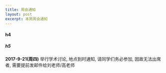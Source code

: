 ```yaml
---
title: 周会通知
layout: post
excerpt: 本周周会通知
---
```


#### h4

##### h5
**2017-9-21(周四)** 举行学术讨论, 地点到时通知, 请同学们务必参加, 因故无法出席者, 需要提前发邮件给刘老师/高老师